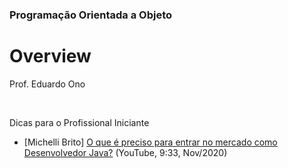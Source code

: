 ### Programação Orientada a Objeto

# Overview

Prof. Eduardo Ono

<br>

Dicas para o Profissional Iniciante

* [Michelli Brito] [O que é preciso para entrar no mercado como Desenvolvedor Java?](https://www.youtube.com/watch?v=ilxcVePPH64) (YouTube, 9:33, Nov/2020)

<br>
